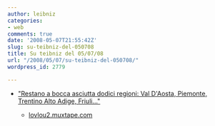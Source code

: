 ```yaml
---
author: leibniz
categories:
- web
comments: true
date: '2008-05-07T21:55:42Z'
slug: su-teibniz-del-050708
title: Su teibniz del 05/07/08
url: "/2008/05/07/su-teibniz-del-050708/"
wordpress_id: 2779

---
```

* ["Restano a bocca asciutta dodici regioni: Val D'Aosta, Piemonte, Trentino Alto Adige, Friuli..."](https://feeds.feedburner.com/~r/teibniz/~3/285564664/34033769)

	
  * [lovlou2.muxtape.com](https://feeds.feedburner.com/~r/teibniz/~3/285425620/34011519)



